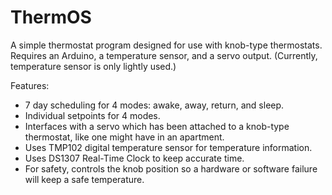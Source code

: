 # ThermOS
A simple thermostat program designed for use with knob-type thermostats. Requires an Arduino, a temperature sensor, and a servo output. (Currently, temperature sensor is only lightly used.)

Features:
- 7 day scheduling for 4 modes: awake, away, return, and sleep.
- Individual setpoints for 4 modes.
- Interfaces with a servo which has been attached to a knob-type thermostat, like one might have in an apartment.
- Uses TMP102 digital temperature sensor for temperature information.
- Uses DS1307 Real-Time Clock to keep accurate time.
- For safety, controls the knob position so a hardware or software failure will keep a safe temperature.
